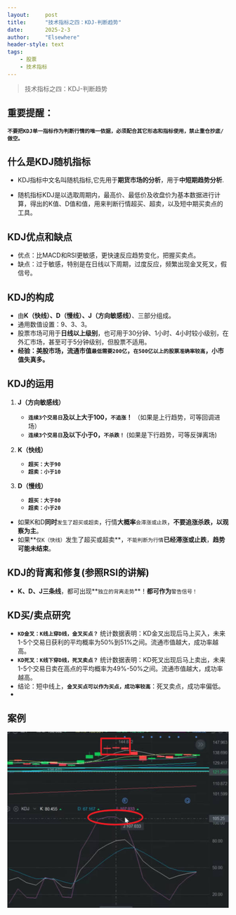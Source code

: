 ```yaml
---
layout: 	post
title: 		"技术指标之四：KDJ-判断趋势"
date:       2025-2-3
author: 	"Elsewhere"
header-style: text
tags:
    - 股票  
    - 技术指标 
---
```


> 技术指标之四：KDJ-判断趋势



## 重要提醒：

**`不要把KDJ单一指标作为判断行情的唯一依据，必须配合其它形态和指标使用，禁止重仓抄底/做空。`**



## 什么是KDJ随机指标
- KDJ指标中文名叫随机指标,它先用于**期货市场的分析**，用于**中短期趋势分析**.

- 随机指标KDJ是以选取周期内，最高价、最低价及收盘价为基本数据进行计算，得出的K值、D值和值，用来判断行情超买、超卖，以及短中期买卖点的工具。

## KDJ优点和缺点

- 优点：比MACD和RSI更敏感，更快速反应趋势变化，把握买卖点。
- 缺点：过于敏感，特别是在日线以下周期，过度反应，频繁出现金叉死叉，假信号。

## KDJ的构成
- 由**K（快线）、D（慢线）、J（方向敏感线）**、三部分组成。
- 通用数值设置：9、3、3。
- 股票市场可用于**日线以上级别**，也可用于30分钟、1小时、4小时较小级别，在外汇市场，甚至可于5分钟级别，但股票不适用。
- **经验：美股市场，流通市值`最低需要200亿`，`在500亿以上的股票准确率较高`，小市值失真多。**

## KDJ的运用
1. **J（方向敏感线）**
   - **`连续3个交易日`及以上大于100，`不追涨`！** （如果是上行趋势，可等回调进场）
   - **`连续3个交易日`及以下小于0，`不杀跌！`** (如果是下行趋势，可等反弹离场)

2. **K（快线）**
   - **`超买：大于90`**
   - **`超卖：小于10`**
   
3. **D（慢线）**
   - **`超买：大于80`**
   - **`超卖：小于20`**
   
- 如果K和D**同时**`发生了超买或超卖`，行情**大概率**`会滞涨或止跌`，**不要追涨杀跌，以观察为主**。
- 如果**`仅K（快线）`发生了超买或超卖**，`不能判断为行情`**已经滞涨或止跌**，**趋势可能未结束**。





## KDJ的背离和修复(参照RSI的讲解)
- **K、D、J三条线**，都可出现**`独立的背离走势`**！**都可作为**`警告信号！`



## KD买/卖点研究

- **`KD金叉：K线上穿D线，金叉买点？`**
  统计数据表明：KD金叉出现后马上买入，未来1-5个交易日获利的平均概率为50%到51%之间。流通市值越大，成功率越高。
- **`KD死叉：K线下穿D线，死叉卖点？`**
  统计数据表明：KD死叉出现后马上卖出，未来1-5个交易日卖在高点的平均概率为49%-50%之间。流通市值越大，成功率越高。
- 结论：短中线上，**`金叉买点可以作为买点，成功率较高`**：死叉卖点，成功率偏低。
- 

## 案例

<img src="/img/2025/01-31-32/4.jpg" width = "600" height = "400"  align=left />

<br><br><br><br><br><br><br><br>
